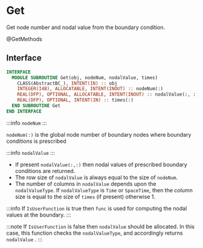 # Get

Get node number and nodal value from the boundary condition.

<span class="badge badge--secondary"> @GetMethods </span>

## Interface

```fortran
INTERFACE
  MODULE SUBROUTINE Get(obj, nodeNum, nodalValue, times)
    CLASS(AbstractBC_), INTENT(IN) :: obj
    INTEGER(I4B), ALLOCATABLE, INTENT(INOUT) :: nodeNum(:)
    REAL(DFP), OPTIONAL, ALLOCATABLE, INTENT(INOUT) :: nodalValue(:, :)
    REAL(DFP), OPTIONAL, INTENT(IN) :: times(:)
  END SUBROUTINE Get
END INTERFACE
```

:::info `nodeNum`
:::

`nodeNum(:)` is the global node number of boundary nodes where boundary conditions is prescribed

:::info `nodalValue`
:::

- If present `nodalValue(:,:)` then nodal values of prescribed boundary conditions are returned.
- The row size of `nodalValue` is always equal to the size of `nodeNum`.
- The number of columns in `nodalValue` depends upon the `nodalValueType`. If `nodalValueType` is `Time` or `SpaceTime`, then the column size is equal to the size of `times` (if present) otherwise 1.

:::info
If `IsUserFunction` is true then `func` is used for computing the nodal values at the boundary.
:::

:::note
If `IsUserFunction` is false then `nodalValue` should be allocated. In this case, this function checks the `nodalValueType`, and accordingly returns `nodalValue` .
:::
